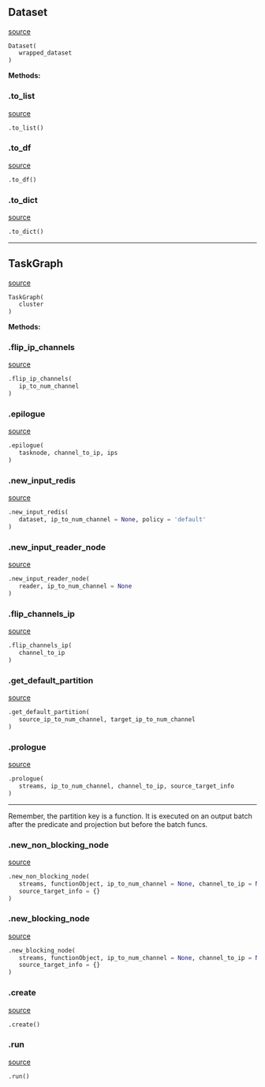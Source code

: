 #


## Dataset
[source](https://github.com/blob/master/quokka_runtime.py/#L20)
```python 
Dataset(
   wrapped_dataset
)
```




**Methods:**


### .to_list
[source](https://github.com/blob/master/quokka_runtime.py/#L25)
```python
.to_list()
```


### .to_df
[source](https://github.com/blob/master/quokka_runtime.py/#L28)
```python
.to_df()
```


### .to_dict
[source](https://github.com/blob/master/quokka_runtime.py/#L31)
```python
.to_dict()
```


----


## TaskGraph
[source](https://github.com/blob/master/quokka_runtime.py/#L108)
```python 
TaskGraph(
   cluster
)
```




**Methods:**


### .flip_ip_channels
[source](https://github.com/blob/master/quokka_runtime.py/#L123)
```python
.flip_ip_channels(
   ip_to_num_channel
)
```


### .epilogue
[source](https://github.com/blob/master/quokka_runtime.py/#L136)
```python
.epilogue(
   tasknode, channel_to_ip, ips
)
```


### .new_input_redis
[source](https://github.com/blob/master/quokka_runtime.py/#L143)
```python
.new_input_redis(
   dataset, ip_to_num_channel = None, policy = 'default'
)
```


### .new_input_reader_node
[source](https://github.com/blob/master/quokka_runtime.py/#L206)
```python
.new_input_reader_node(
   reader, ip_to_num_channel = None
)
```


### .flip_channels_ip
[source](https://github.com/blob/master/quokka_runtime.py/#L239)
```python
.flip_channels_ip(
   channel_to_ip
)
```


### .get_default_partition
[source](https://github.com/blob/master/quokka_runtime.py/#L246)
```python
.get_default_partition(
   source_ip_to_num_channel, target_ip_to_num_channel
)
```


### .prologue
[source](https://github.com/blob/master/quokka_runtime.py/#L283)
```python
.prologue(
   streams, ip_to_num_channel, channel_to_ip, source_target_info
)
```

---
Remember, the partition key is a function. It is executed on an output batch after the predicate and projection but before the batch funcs.

### .new_non_blocking_node
[source](https://github.com/blob/master/quokka_runtime.py/#L362)
```python
.new_non_blocking_node(
   streams, functionObject, ip_to_num_channel = None, channel_to_ip = None,
   source_target_info = {}
)
```


### .new_blocking_node
[source](https://github.com/blob/master/quokka_runtime.py/#L379)
```python
.new_blocking_node(
   streams, functionObject, ip_to_num_channel = None, channel_to_ip = None,
   source_target_info = {}
)
```


### .create
[source](https://github.com/blob/master/quokka_runtime.py/#L401)
```python
.create()
```


### .run
[source](https://github.com/blob/master/quokka_runtime.py/#L411)
```python
.run()
```

